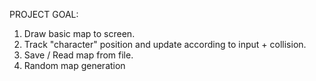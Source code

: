 PROJECT GOAL:
1. Draw basic map to screen.
2. Track "character" position and update according to input + collision.
3. Save / Read map from file.
4. Random map generation